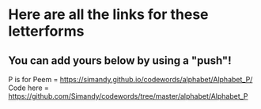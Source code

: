 # Here are all the links for these letterforms
## You can add yours below by using a "push"!

P is for Peem = https://simandy.github.io/codewords/alphabet/Alphabet_P/
Code here = https://github.com/Simandy/codewords/tree/master/alphabet/Alphabet_P
